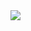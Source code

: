 <img src="[gorsel-link](https://github.com/ZehraKahraman/profile/blob/main/image_processing20191012-4183-vmsbyp.gif)https://github.com/ZehraKahraman/profile/blob/main/image_processing20191012-4183-vmsbyp.gif" width="auto">
